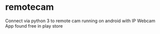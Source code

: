 # remotecam
Connect via python 3 to remote cam running on android with IP Webcam App found free in play store
